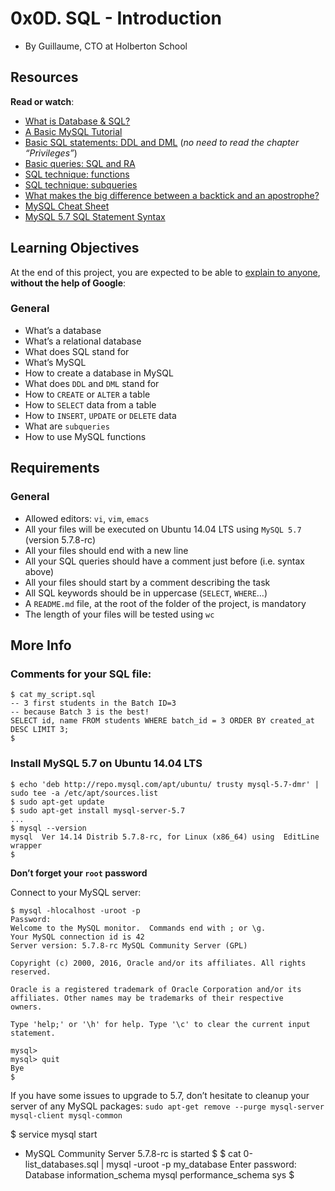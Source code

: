# 0x0D. SQL - Introduction

-   By Guillaume, CTO at Holberton School

## Resources

**Read or watch**:

-   [What is Database & SQL?](https://intranet.hbtn.io/rltoken/khEqMKp1PHvKpfO18d4fLQ "What is Database & SQL?")
-   [A Basic MySQL Tutorial](https://intranet.hbtn.io/rltoken/qrONF5FZPsRxRJ2FkLVPcg "A Basic MySQL Tutorial")
-   [Basic SQL statements: DDL and DML](https://intranet.hbtn.io/rltoken/ibCYnC9CDgZg5NQQvccBWw "Basic SQL statements: DDL and DML")  (_no need to read the chapter “Privileges”_)
-   [Basic queries: SQL and RA](https://intranet.hbtn.io/rltoken/yelYhpf7l0FcRIPCVfnMLw "Basic queries: SQL and RA")
-   [SQL technique: functions](https://intranet.hbtn.io/rltoken/3aQcovOE-clrD8yIfxFE9Q "SQL technique: functions")
-   [SQL technique: subqueries](https://intranet.hbtn.io/rltoken/lTXnq6pdk59x2h_Y-q0-Hg "SQL technique: subqueries")
-   [What makes the big difference between a backtick and an apostrophe?](https://intranet.hbtn.io/rltoken/R--kAkehyaawZFY4m1inxQ "What makes the big difference between a backtick and an apostrophe?")
-   [MySQL Cheat Sheet](https://intranet.hbtn.io/rltoken/aGZu7ulJpbbKcDhcz49yrg "MySQL Cheat Sheet")
-   [MySQL 5.7 SQL Statement Syntax](https://intranet.hbtn.io/rltoken/XrqR4oh6zsk0eOKoTgkA3Q "MySQL 5.7 SQL Statement Syntax")

## Learning Objectives

At the end of this project, you are expected to be able to  [explain to anyone](https://intranet.hbtn.io/rltoken/jfYCdfSeM9SClR9gWzDaLA "explain to anyone"),  **without the help of Google**:

### General

-   What’s a database
-   What’s a relational database
-   What does SQL stand for
-   What’s MySQL
-   How to create a database in MySQL
-   What does  `DDL`  and  `DML`  stand for
-   How to  `CREATE`  or  `ALTER`  a table
-   How to  `SELECT`  data from a table
-   How to  `INSERT`,  `UPDATE`  or  `DELETE`  data
-   What are  `subqueries`
-   How to use MySQL functions

## Requirements

### General

-   Allowed editors:  `vi`,  `vim`,  `emacs`
-   All your files will be executed on Ubuntu 14.04 LTS using  `MySQL 5.7`  (version 5.7.8-rc)
-   All your files should end with a new line
-   All your SQL queries should have a comment just before (i.e. syntax above)
-   All your files should start by a comment describing the task
-   All SQL keywords should be in uppercase (`SELECT`,  `WHERE`…)
-   A  `README.md`  file, at the root of the folder of the project, is mandatory
-   The length of your files will be tested using  `wc`

## More Info

### Comments for your SQL file:

```
$ cat my_script.sql
-- 3 first students in the Batch ID=3
-- because Batch 3 is the best!
SELECT id, name FROM students WHERE batch_id = 3 ORDER BY created_at DESC LIMIT 3;
$

```

### Install MySQL 5.7 on Ubuntu 14.04 LTS

```
$ echo 'deb http://repo.mysql.com/apt/ubuntu/ trusty mysql-5.7-dmr' | sudo tee -a /etc/apt/sources.list
$ sudo apt-get update
$ sudo apt-get install mysql-server-5.7
...
$ mysql --version
mysql  Ver 14.14 Distrib 5.7.8-rc, for Linux (x86_64) using  EditLine wrapper
$

```

**Don’t forget your  `root`  password**

Connect to your MySQL server:

```
$ mysql -hlocalhost -uroot -p
Password: 
Welcome to the MySQL monitor.  Commands end with ; or \g.
Your MySQL connection id is 42
Server version: 5.7.8-rc MySQL Community Server (GPL)

Copyright (c) 2000, 2016, Oracle and/or its affiliates. All rights reserved.

Oracle is a registered trademark of Oracle Corporation and/or its
affiliates. Other names may be trademarks of their respective
owners.

Type 'help;' or '\h' for help. Type '\c' to clear the current input statement.

mysql> 
mysql> quit
Bye
$

```

If you have some issues to upgrade to 5.7, don’t hesitate to cleanup your server of any MySQL packages:  `sudo apt-get remove --purge mysql-server mysql-client mysql-common`

$ service mysql start
 * MySQL Community Server 5.7.8-rc is started
$
$ cat 0-list_databases.sql | mysql -uroot -p my_database
Enter password: 
Database
information_schema
mysql
performance_schema
sys
$

```

